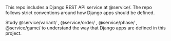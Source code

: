 This repo includes a Django REST API service at @service/. The repo follows strict conventions around how Django apps should be defined.

Study @service/variant/ , @service/order/ , @service/phase/ , @service/game/ to understand the way that Django apps are defined in this project.